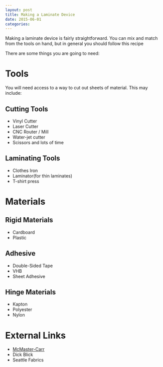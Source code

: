 ```yaml
---
layout: post
title: Making a Laminate Device
date: 2015-06-01
categories: 
---
```

Making a laminate device is fairly straightforward.  You can mix and match from the tools on hand, but in general you should follow this recipe

There are some things you are going to need:

Tools
=====

You will need access to a way to cut out sheets of material.  This may include:

Cutting Tools
-------------
- Vinyl Cutter
- Laser Cutter
- CNC Router / Mill
- Water-jet cutter
- Scissors and lots of time

Laminating Tools
----------------

- Clothes Iron
- Laminator(for thin laminates)
- T-shirt press
  
Materials
=========

Rigid Materials
---------------

- Cardboard
- Plastic

Adhesive
--------

- Double-Sided Tape
- VHB
- Sheet Adhesive

Hinge Materials
---------------

- Kapton
- Polyester
- Nylon

External Links
==============

- [McMaster-Carr](http://www.mcmaster.com)
- Dick Blick
- Seattle Fabrics
